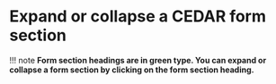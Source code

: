 # Expand or collapse a CEDAR form section

!!! note
**Form section headings are in green type. You can expand or collapse a form section by clicking on the form section heading.** 

